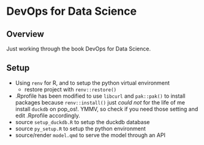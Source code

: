 # DevOps for Data Science

## Overview

Just working through the book DevOps for Data Science.


## Setup
- Using `renv` for R, and to setup the python virtual environment
  - restore project with `renv::restore()`
- .Rprofile has been modified to use `libcurl` and `pak::pak()` 
to install packages because `renv::install()` just *could not* for the life of me
install `duckdb` on pop_os!.  YMMV, so check if you need those setting and edit .Rprofile 
accordingly.
- source `setup_duckdb.R` to setup the duckdb database
- source `py_setup.R` to setup the python environment
- source/render `model.qmd` to serve the model through an API
